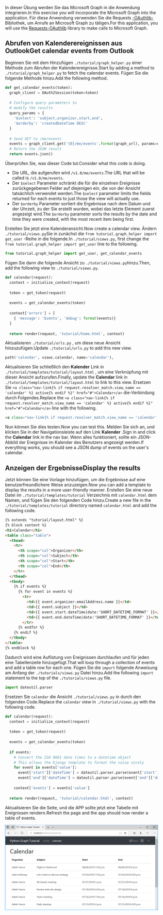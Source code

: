 <!-- markdownlint-disable MD002 MD041 -->

<span data-ttu-id="5cf47-101">In dieser Übung werden Sie das Microsoft Graph in die Anwendung integrieren.</span><span class="sxs-lookup"><span data-stu-id="5cf47-101">In this exercise you will incorporate the Microsoft Graph into the application.</span></span> <span data-ttu-id="5cf47-102">Für diese Anwendung verwenden Sie die Requests [-OAuthlib-](https://requests-oauthlib.readthedocs.io/en/latest/) Bibliothek, um Anrufe an Microsoft Graph zu tätigen.</span><span class="sxs-lookup"><span data-stu-id="5cf47-102">For this application, you will use the [Requests-OAuthlib](https://requests-oauthlib.readthedocs.io/en/latest/) library to make calls to Microsoft Graph.</span></span>

## <a name="get-calendar-events-from-outlook"></a><span data-ttu-id="5cf47-103">Abrufen von Kalenderereignissen aus Outlook</span><span class="sxs-lookup"><span data-stu-id="5cf47-103">Get calendar events from Outlook</span></span>

<span data-ttu-id="5cf47-104">Beginnen Sie mit dem Hinzufügen `./tutorial/graph_helper.py` einer Methode zum Abrufen der Kalenderereignisse.</span><span class="sxs-lookup"><span data-stu-id="5cf47-104">Start by adding a method to `./tutorial/graph_helper.py` to fetch the calendar events.</span></span> <span data-ttu-id="5cf47-105">Fügen Sie die folgende Methode hinzu.</span><span class="sxs-lookup"><span data-stu-id="5cf47-105">Add the following method.</span></span>

```python
def get_calendar_events(token):
  graph_client = OAuth2Session(token=token)

  # Configure query parameters to
  # modify the results
  query_params = {
    '$select': 'subject,organizer,start,end',
    '$orderby': 'createdDateTime DESC'
  }

  # Send GET to /me/events
  events = graph_client.get('{0}/me/events'.format(graph_url), params=query_params)
  # Return the JSON result
  return events.json()
```

<span data-ttu-id="5cf47-106">Überprüfen Sie, was dieser Code tut.</span><span class="sxs-lookup"><span data-stu-id="5cf47-106">Consider what this code is doing.</span></span>

- <span data-ttu-id="5cf47-107">Die URL, die aufgerufen wird `/v1.0/me/events`.</span><span class="sxs-lookup"><span data-stu-id="5cf47-107">The URL that will be called is `/v1.0/me/events`.</span></span>
- <span data-ttu-id="5cf47-108">Der `$select` Parameter schränkt die für die einzelnen Ereignisse zurückgegebenen Felder auf diejenigen ein, die von der Ansicht tatsächlich verwendet werden.</span><span class="sxs-lookup"><span data-stu-id="5cf47-108">The `$select` parameter limits the fields returned for each events to just those the view will actually use.</span></span>
- <span data-ttu-id="5cf47-109">Der `$orderby` Parameter sortiert die Ergebnisse nach dem Datum und der Uhrzeit, zu der Sie erstellt wurden, wobei das letzte Element zuerst angezeigt wird.</span><span class="sxs-lookup"><span data-stu-id="5cf47-109">The `$orderby` parameter sorts the results by the date and time they were created, with the most recent item being first.</span></span>

<span data-ttu-id="5cf47-110">Erstellen Sie jetzt eine Kalenderansicht.</span><span class="sxs-lookup"><span data-stu-id="5cf47-110">Now create a calendar view.</span></span> <span data-ttu-id="5cf47-111">Ändern `./tutorial/views.py`Sie in zunächst die `from tutorial.graph_helper import get_user` -Reihe in die folgende.</span><span class="sxs-lookup"><span data-stu-id="5cf47-111">In `./tutorial/views.py`, first change the `from tutorial.graph_helper import get_user` line to the following.</span></span>

```python
from tutorial.graph_helper import get_user, get_calendar_events
```

<span data-ttu-id="5cf47-112">Fügen Sie dann die folgende Ansicht zu `./tutorial/views.py`hinzu.</span><span class="sxs-lookup"><span data-stu-id="5cf47-112">Then, add the following view to `./tutorial/views.py`.</span></span>

```python
def calendar(request):
  context = initialize_context(request)

  token = get_token(request)

  events = get_calendar_events(token)

  context['errors'] = [
    { 'message': 'Events', 'debug': format(events)}
  ]

  return render(request, 'tutorial/home.html', context)
```

<span data-ttu-id="5cf47-113">Aktualisieren `./tutorial/urls.py` , um diese neue Ansicht hinzuzufügen.</span><span class="sxs-lookup"><span data-stu-id="5cf47-113">Update `./tutorial/urls.py` to add this new view.</span></span>

```python
path('calendar', views.calendar, name='calendar'),
```

<span data-ttu-id="5cf47-114">Aktualisieren Sie schließlich den **Kalender** Link in `./tutorial/templates/tutorial/layout.html` , um eine Verknüpfung mit dieser Ansicht aufzurufen.</span><span class="sxs-lookup"><span data-stu-id="5cf47-114">Finally, update  the **Calendar** link in `./tutorial/templates/tutorial/layout.html` to link to this view.</span></span> <span data-ttu-id="5cf47-115">Ersetzen Sie `<a class="nav-link{% if request.resolver_match.view_name == 'calendar' %} active{% endif %}" href="#">Calendar</a>` die-Verbindung durch Folgendes.</span><span class="sxs-lookup"><span data-stu-id="5cf47-115">Replace the `<a class="nav-link{% if request.resolver_match.view_name == 'calendar' %} active{% endif %}" href="#">Calendar</a>` line with the following.</span></span>

```html
<a class="nav-link{% if request.resolver_match.view_name == 'calendar' %} active{% endif %}" href="{% url 'calendar' %}">Calendar</a>
```

<span data-ttu-id="5cf47-116">Nun können Sie dies testen.</span><span class="sxs-lookup"><span data-stu-id="5cf47-116">Now you can test this.</span></span> <span data-ttu-id="5cf47-117">Melden Sie sich an, und klicken Sie in der Navigationsleiste auf den Link **Kalender** .</span><span class="sxs-lookup"><span data-stu-id="5cf47-117">Sign in and click the **Calendar** link in the nav bar.</span></span> <span data-ttu-id="5cf47-118">Wenn alles funktioniert, sollte ein JSON-Abbild der Ereignisse im Kalender des Benutzers angezeigt werden.</span><span class="sxs-lookup"><span data-stu-id="5cf47-118">If everything works, you should see a JSON dump of events on the user's calendar.</span></span>

## <a name="display-the-results"></a><span data-ttu-id="5cf47-119">Anzeigen der Ergebnisse</span><span class="sxs-lookup"><span data-stu-id="5cf47-119">Display the results</span></span>

<span data-ttu-id="5cf47-120">Jetzt können Sie eine Vorlage hinzufügen, um die Ergebnisse auf eine benutzerfreundlichere Weise anzuzeigen.</span><span class="sxs-lookup"><span data-stu-id="5cf47-120">Now you can add a template to display the results in a more user-friendly manner.</span></span> <span data-ttu-id="5cf47-121">Erstellen Sie eine neue Datei im `./tutorial/templates/tutorial` Verzeichnis mit `calendar.html` dem Namen, und fügen Sie den folgenden Code hinzu.</span><span class="sxs-lookup"><span data-stu-id="5cf47-121">Create a new file in the `./tutorial/templates/tutorial` directory named `calendar.html` and add the following code.</span></span>

```html
{% extends "tutorial/layout.html" %}
{% block content %}
<h1>Calendar</h1>
<table class="table">
  <thead>
    <tr>
      <th scope="col">Organizer</th>
      <th scope="col">Subject</th>
      <th scope="col">Start</th>
      <th scope="col">End</th>
    </tr>
  </thead>
  <tbody>
    {% if events %}
      {% for event in events %}
        <tr>
          <td>{{ event.organizer.emailAddress.name }}</td>
          <td>{{ event.subject }}</td>
          <td>{{ event.start.dateTime|date:'SHORT_DATETIME_FORMAT' }}</td>
          <td>{{ event.end.dateTime|date:'SHORT_DATETIME_FORMAT' }}</td>
        </tr>
      {% endfor %}
    {% endif %}
  </tbody>
</table>
{% endblock %}
```

<span data-ttu-id="5cf47-122">Dadurch wird eine Auflistung von Ereignissen durchlaufen und für jeden eine Tabellenzeile hinzugefügt.</span><span class="sxs-lookup"><span data-stu-id="5cf47-122">That will loop through a collection of events and add a table row for each one.</span></span> <span data-ttu-id="5cf47-123">Fügen Sie die `import` folgende Anweisung am Anfang der `./tutorials/views.py` Datei hinzu.</span><span class="sxs-lookup"><span data-stu-id="5cf47-123">Add the following `import` statement to the top of the `./tutorials/views.py` file.</span></span>

```python
import dateutil.parser
```

<span data-ttu-id="5cf47-124">Ersetzen Sie `calendar` die Ansicht `./tutorial/views.py` in durch den folgenden Code.</span><span class="sxs-lookup"><span data-stu-id="5cf47-124">Replace the `calendar` view in `./tutorial/views.py` with the following code.</span></span>

```python
def calendar(request):
  context = initialize_context(request)

  token = get_token(request)

  events = get_calendar_events(token)

  if events:
    # Convert the ISO 8601 date times to a datetime object
    # This allows the Django template to format the value nicely
    for event in events['value']:
      event['start']['dateTime'] = dateutil.parser.parse(event['start']['dateTime'])
      event['end']['dateTime'] = dateutil.parser.parse(event['end']['dateTime'])

    context['events'] = events['value']

  return render(request, 'tutorial/calendar.html', context)
```

<span data-ttu-id="5cf47-125">Aktualisieren Sie die Seite, und die APP sollte jetzt eine Tabelle mit Ereignissen rendern.</span><span class="sxs-lookup"><span data-stu-id="5cf47-125">Refresh the page and the app should now render a table of events.</span></span>

![Ein Screenshot der Ereignistabelle](./images/add-msgraph-01.png)
